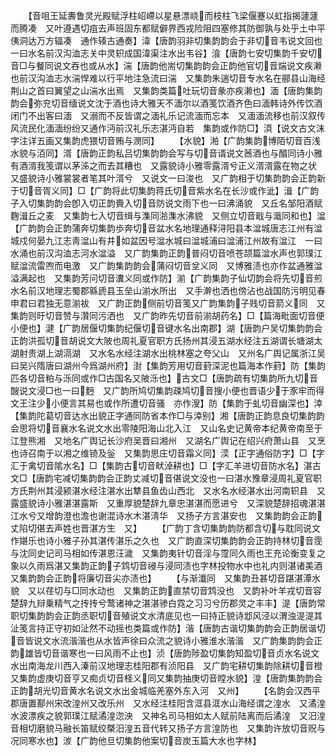 <!-- { "loadSidebar": true } -->
　　【音咀王延夀鲁灵光殿赋浮柱岹嵽以星悬漂峣而枝柱飞梁偃蹇以虹指揭蘧蘧而腾凑　又叶遵遇切疽去声班固东都赋僻界西戎险阻四塞修其防御孰与处乎土中平侇洞达万方辐凑　通作辏古通奏】湋【唐韵羽非切集韵韵会于非切音韦说文回也一曰水名前汉沟洫志关中灵轵成国湋渠注水出韦谷】湌【唐韵七安切集韵千安切音□与餐同说文吞也或从水】湍【唐韵他耑切集韵韵会正韵他官切音煓说文疾濑也前汉沟洫志水湍悍难以行平地注急流曰湍　又集韵朱遄切音专水名在郦县山海经荆山之首曰翼望之山湍水出焉　又集韵类篇吐玩切音彖亦疾濑也】湎【唐韵集韵韵会弥兖切音缅说文沈于酒也诗大雅天不湎尔以酒笺饮酒齐色曰湎韩诗外传饮酒闭门不出客曰湎　又溺而不反皆谓之湎礼乐记流湎而忘本　又湎湎流移也前汉叙传风流民化湎湎纷纷又通作沔前汉礼乐志湛沔自若　集韵或作防□】湏【说文古文沫字注详五画又集韵虎猥切音贿与潣同】
　　【水貌】湐【广韵集韵博陌切音百浅水貌与洦同】湑【唐韵正韵私吕切集韵韵会写与切音谞说文莤酒也与醑同诗小雅有酒湑我笺谓以茅泲之而去其糟也　又露貌诗小雅零露湑兮正义湑湑露在物之状　又盛貌诗小雅裳裳者笔其叶湑兮　又说文一曰浚也　又广韵相于切集韵韵会正韵新于切音胥义同】□【广韵将此切集韵蒋氏切音紫水名在长沙或作泚】湒【广韵子入切集韵韵会卽入切正韵賷入切音防说文雨下也一曰沸涌貌　又丘名邹阳酒赋麴湒丘之麦　又集韵七入切音缉与潗同湁潗水沸貌　又侧立切音戢与濈同和也】湓【广韵韵会正韵蒲奔切集韵歩奔切音盆水名地理通释浔阳县本湓城唐志江州有湓城戍何晏九江志靑湓山有井如盆因号湓水城曰湓城浦曰湓浦江州故有湓江　一曰水涌也前汉沟洫志河水湓溢　又广韵集韵正韵普闷切音喷苍颉篇湓水声也郭璞江赋湓流雷喣而电激　又广韵集韵韵会蒲闷切音坌义同　又博雅渍也亦作盆通雅湓溢满起也　又集韵芳问切音瀵义同或作防】湔【广韵集韵子仙切韵会将先切音煎水名前汉地理志蜀郡緜虒县玉垒山湔水所出　又手澣也洒也傍沾也战国防污明见春申君曰君独无意湔袚　又广韵正韵侧前切音笺又广韵集韵子贱切音箭义同　又集韵则旴切音赞与灒同污洒也　又广韵昨先切音前湔胡药名】□【篇海毗面切音便小便也】湕【广韵居偃切集韵纪偃切音键水名出南郡】湖【唐韵户吴切集韵韵会正韵洪孤切音胡说文大陂也周礼夏官职方氏扬州其浸五湖水经注五湖谓长塘湖太湖射贵湖上湖滆湖　又水名水经注湖水出桃林塞之夸父山　又州名广舆记属浙江吴曰吴兴隋唐曰湖州今爲湖州府】湗【集韵芳用切音葑深泥也篇海本作葑】防【集韵匹各切音粕与泺同或作□古国名又陂泺也】古文□【唐韵疏有切集韵所九切音醙说文浸□也一曰麪　又广韵所鸠切集韵疎鸠切音搜小便也晋语少于豕牢而得文王注少小便言其易也或作所遭切音骚　亦作溲】防【集韵于虬切音幽深也】涬【集韵陀葛切音达水出貌正字通同防省本作□与涬别】湘【唐韵正韵息良切集韵韵会思将切音襄水名说文水出零陵阳海山北入江　又山名史记黄帝本纪黄帝南至于江登熊湘　又地名广舆记长沙府吴晋曰湘州　又湖名广舆记在绍兴府萧山县　又烹也诗召南于以湘之维锜及釡　又集韵思庄切音霜义同】湙【正字通俗防字】□【字汇于禽切音隂水名】□【集韵古切音畎淖耕也】□【字汇羊进切音防水名】湛古文□【唐韵宅减切集韵韵会正韵丈减切音偡说文没也一曰湛水豫章浸周礼夏官职方氏荆州其浸颍湛水经注湛水出犨县鱼齿山西北　又水名水经湛水出河南轵县　又露盛貌诗小雅湛湛露斯　又重厚貌楚辞九章忠湛湛而愿进兮　又深貌楚辞招魂湛湛江水兮又增韵澄也澹也谢混诗水木湛淸华　又扬子方言湛安也　又集韵韵会正韵丈陷切偡去声姓也晋湛方生　又】
　　【广韵丁含切集韵韵防都含切与耽同说文作媅乐也诗小雅子孙其湛传湛乐之久也　又广韵直深切集韵韵会正韵持林切音霃与沈同史记司马相如传湛恩汪濊　又集韵夷针切音淫与霪同久雨也王充论衡变复之象以久雨爲湛又集韵正韵子鸩切音祲与浸同渍也字林投物水中也礼内则湛诸美酒　又集韵韵会正韵将廉切音尖亦渍也】
　　【与渐瀸同　又集韵丑甚切音踸湛潭水貌　又以荏切与□同水动也　又集韵正韵直禁切音鸩没也　又韵补叶羊戎切音容楚辞九辩乗精气之抟抟兮鹜诸神之湛湛骖白霓之习习兮历郡灵之丰丰】湜【唐韵常职切集韵韵会正韵丞职切音殖说文水清底见也一曰持正貌诗邶风泾以渭浊湜湜其沚笺言持正守初如沚然不动摇也类篇或作防】湝【唐韵古谐切集韵韵会正韵居谐切音皆说文水流湝湝也从水皆声徐曰众流之貌诗小雅淮水湝湝　又广韵集韵韵会正韵雄皆切音谐寒也一曰风雨不止也】浈【唐韵陟盈切集韵知盈切音贞水名说文水出南海龙川西入溱前汉地理志桂阳郡有浈阳县　又广韵宅耕切集韵除耕切音橙又集韵虚庚切音亨又痴贞切音柽义同又集韵抽庚切音瞠水貌】湟【唐韵集韵韵会正韵胡光切音黄水名说文水出金城临羌塞外东入河　又州】
　　【名韵会汉西平郡唐置鄯州宋改湟州又改乐州　又水经注桂阳含洭县洭水山海经谓之湟水　又潏湟水波漂疾之貌郭璞江赋潏湟淴泱　又神名司马相如太人赋前陆离而后潏湟　又汨湟音相切磨貌马融长笛赋绞槩汨湟五音代转又扬子方言湟防也　又集韵许放切音贶与况同寒水也】湠【广韵他旦切集韵他案切音炭玉篇大水也字林】
